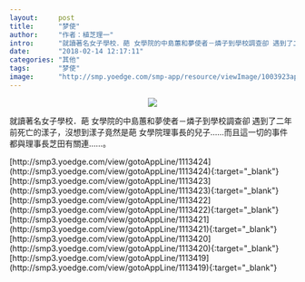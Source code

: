 ```yaml
---
layout:     post
title:      "梦使"
author:     "作者：植芝理一"
intro:      "就讀著名女子學校．葩 女學院的中島蕙和夢使者－燐子到學校調查卻 遇到了二年前死亡的漾子，沒想到漾子竟然是葩 女學院理事長的兒子……而且這一切的事件 都與理事長芝田有關連……。"
date:       "2018-02-14 12:17:11"
categories: "其他"
tags:       "梦使"
image:      "http://smp.yoedge.com/smp-app/resource/viewImage/1003923appline.png"
---
```

<div style="text-align: center">
<p><img src="http://smp.yoedge.com/smp-app/resource/viewImage/1003923appline.png"/></p>
</div>
<p class="post-meta">
<span>就讀著名女子學校．葩 女學院的中島蕙和夢使者－燐子到學校調查卻 遇到了二年前死亡的漾子，沒想到漾子竟然是葩 女學院理事長的兒子……而且這一切的事件 都與理事長芝田有關連……。</span>
</p>
[http://smp3.yoedge.com/view/gotoAppLine/1113424](http://smp3.yoedge.com/view/gotoAppLine/1113424){:target="_blank"}
[http://smp3.yoedge.com/view/gotoAppLine/1113423](http://smp3.yoedge.com/view/gotoAppLine/1113423){:target="_blank"}
[http://smp3.yoedge.com/view/gotoAppLine/1113422](http://smp3.yoedge.com/view/gotoAppLine/1113422){:target="_blank"}
[http://smp3.yoedge.com/view/gotoAppLine/1113421](http://smp3.yoedge.com/view/gotoAppLine/1113421){:target="_blank"}
[http://smp3.yoedge.com/view/gotoAppLine/1113420](http://smp3.yoedge.com/view/gotoAppLine/1113420){:target="_blank"}
[http://smp3.yoedge.com/view/gotoAppLine/1113419](http://smp3.yoedge.com/view/gotoAppLine/1113419){:target="_blank"}


